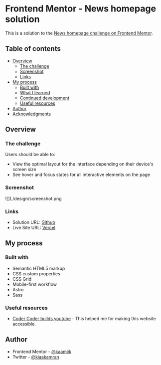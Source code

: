 # Frontend Mentor - News homepage solution

This is a solution to the [News homepage challenge on Frontend Mentor](https://www.frontendmentor.io/challenges/news-homepage-H6SWTa1MFl).

## Table of contents

- [Overview](#overview)
  - [The challenge](#the-challenge)
  - [Screenshot](#screenshot)
  - [Links](#links)
- [My process](#my-process)
  - [Built with](#built-with)
  - [What I learned](#what-i-learned)
  - [Continued development](#continued-development)
  - [Useful resources](#useful-resources)
- [Author](#author)
- [Acknowledgments](#acknowledgments)

## Overview

### The challenge

Users should be able to:

- View the optimal layout for the interface depending on their device's screen size
- See hover and focus states for all interactive elements on the page

### Screenshot

![](./design/screenshot.png

### Links

- Solution URL: [Github](https://github.com/kaamiik/fm-news-home-page-using-astro-sass)
- Live Site URL: [Vercel](https://fm-news-home-page-using-astro-sass.vercel.app/)

## My process

### Built with

- Semantic HTML5 markup
- CSS custom properties
- CSS Grid
- Mobile-first workflow
- Astro
- Sass

### Useful resources

- [Coder Coder builds youtube](https://www.youtube.com/watch?v=QhLpMiH5Ws4) - This helped me for making this website accessible.

## Author

- Frontend Mentor - [@kaamiik](https://www.frontendmentor.io/profile/kaamiik)
- Twitter - [@kiaakamran](https://www.twitter.com/kiaakamran)
